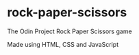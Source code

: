 # rock-paper-scissors

The Odin Project Rock Paper Scissors game

Made using HTML, CSS and JavaScript

